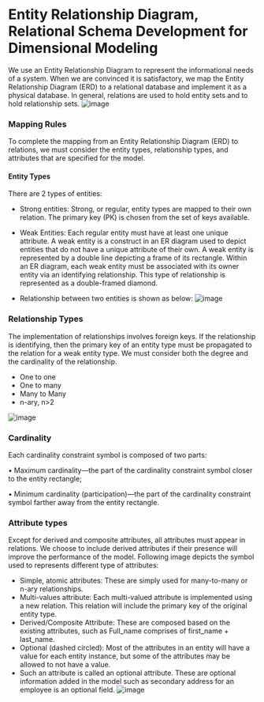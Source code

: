 # **Entity Relationship Diagram, Relational Schema Development for Dimensional Modeling**

We use an Entity Relationship Diagram to represent the informational needs of a system. 
When we are convinced it is satisfactory, we map the Entity Relationship Diagram (ERD) to a relational database and implement it as a physical database. 
In general, relations are used to hold entity sets and to hold relationship sets.
![image](https://user-images.githubusercontent.com/76183189/165194867-70a771d8-1197-4b60-b157-f32d5bdb2d2c.png)

### **Mapping Rules**

To complete the mapping from an Entity Relationship Diagram (ERD) to relations, we must consider the entity types, relationship types, and attributes that are specified for the model.

#### **Entity Types**
There are 2 types of entities: 
- Strong entities: Strong, or regular, entity types are mapped to their own relation. The primary key (PK) is chosen from the set of keys available.
-  Weak Entities: Each regular entity must have at least one unique attribute. 
   A weak entity is a construct in an ER diagram used to depict entities that do not have a unique attribute of their own.
   A weak entity is represented by a double line depicting a frame of its rectangle.
   Within an ER diagram, each weak entity must be associated with its owner entity via an identifying relationship.
   This type of relationship is represented as a double-framed diamond.

- Relationship between two entities is shown as below:
![image](https://user-images.githubusercontent.com/76183189/165197475-93458d21-75e6-4307-8294-ad5497facd72.png)


### **Relationship Types**

The implementation of relationships involves foreign keys.
If the relationship is identifying, then the primary key of an entity type must be propagated to the relation for a weak entity type.
We must consider both the degree and the cardinality of the relationship. 
- One to one
- One to many
- Many to Many
- n-ary, n>2

![image](https://user-images.githubusercontent.com/76183189/165197126-04749c46-d8ca-45e5-a6ef-c4de898be2bc.png)
 
### **Cardinality**

Each cardinality constraint symbol is composed of two parts:

• Maximum cardinality—the part of the cardinality constraint symbol closer to the entity rectangle;

• Minimum cardinality (participation)—the part of the cardinality constraint symbol farther away from the entity
rectangle.

###  **Attribute types**
Except for derived and composite attributes, all attributes must appear in relations.
We choose to include derived attributes if their presence will improve the performance of the model.
Following image depicts the symbol used to represents different type of attributes:
- Simple, atomic attributes: These are simply used for many-to-many or n-ary relationships.
-  Multi-values attribute: Each multi-valued attribute is implemented using a new relation.
   This relation will include the primary key of the original entity type.
-   Derived/Composite Attribute: These are composed based on the existing attributes, such as Full_name comprises of first_name + last_name.
-   Optional (dashed circled): Most of the attributes in an entity will have a value for each entity instance, but some of the attributes may be allowed to not have a value.
-   Such an attribute is called an optional attribute. These are optional information added in the model such as secondary address for an employee is an optional field.
![image](https://user-images.githubusercontent.com/76183189/165195754-ced8d5a4-6002-4c69-a11d-971e2eff1bf9.png)
